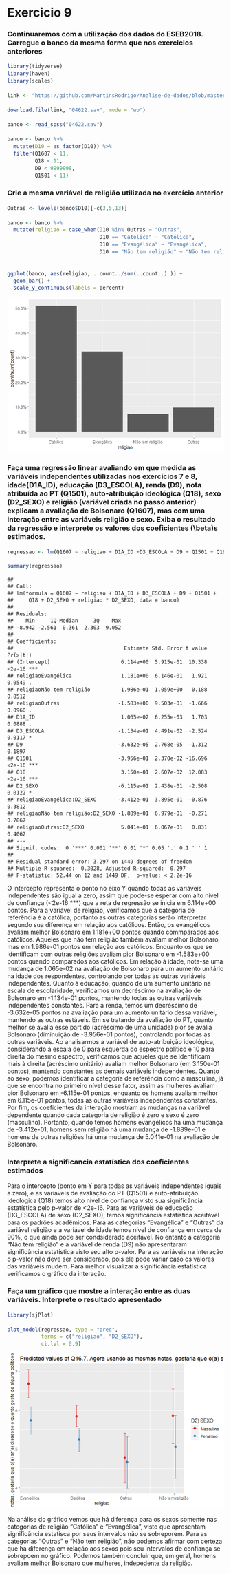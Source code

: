 Exercicio 9
================

### Continuaremos com a utilização dos dados do ESEB2018. Carregue o banco da mesma forma que nos exercicios anteriores

``` r
library(tidyverse)
library(haven)
library(scales)

link <- "https://github.com/MartinsRodrigo/Analise-de-dados/blob/master/04622.sav?raw=true"

download.file(link, "04622.sav", mode = "wb")

banco <- read_spss("04622.sav") 

banco <- banco %>%
  mutate(D10 = as_factor(D10)) %>%
  filter(Q1607 < 11, 
         Q18 < 11,
         D9 < 9999998,
         Q1501 < 11)
```

### Crie a mesma variável de religião utilizada no exercício anterior

``` r
Outras <- levels(banco$D10)[-c(3,5,13)]

banco <- banco %>%
  mutate(religiao = case_when(D10 %in% Outras ~ "Outras",
                              D10 == "Católica" ~ "Católica",
                              D10 == "Evangélica" ~ "Evangélica",
                              D10 == "Não tem religião" ~ "Não tem religião"))


ggplot(banco, aes(religiao, ..count../sum(..count..) )) +
  geom_bar() +
  scale_y_continuous(labels = percent)
```

![](exercicio_9_files/figure-gfm/unnamed-chunk-2-1.png)<!-- -->

### Faça uma regressão linear avaliando em que medida as variáveis independentes utilizadas nos exercícios 7 e 8, idade(D1A\_ID), educação (D3\_ESCOLA), renda (D9), nota atribuída ao PT (Q1501), auto-atribuição ideológica (Q18), sexo (D2\_SEXO) e religião (variável criada no passo anterior) explicam a avaliação de Bolsonaro (Q1607), mas com uma interação entre as variáveis religião e sexo. Exiba o resultado da regressão e interprete os valores dos coeficientes \(\beta\)s estimados.

``` r
regressao <- lm(Q1607 ~ religiao + D1A_ID +D3_ESCOLA + D9 + Q1501 + Q18 + D2_SEXO + religiao*D2_SEXO , data = banco)

summary(regressao)
```

    ## 
    ## Call:
    ## lm(formula = Q1607 ~ religiao + D1A_ID + D3_ESCOLA + D9 + Q1501 + 
    ##     Q18 + D2_SEXO + religiao * D2_SEXO, data = banco)
    ## 
    ## Residuals:
    ##    Min     1Q Median     3Q    Max 
    ## -8.942 -2.561  0.361  2.303  9.052 
    ## 
    ## Coefficients:
    ##                                    Estimate Std. Error t value Pr(>|t|)    
    ## (Intercept)                       6.114e+00  5.915e-01  10.338   <2e-16 ***
    ## religiaoEvangélica                1.181e+00  6.146e-01   1.921   0.0549 .  
    ## religiaoNão tem religião          1.986e-01  1.059e+00   0.188   0.8512    
    ## religiaoOutras                   -1.583e+00  9.503e-01  -1.666   0.0960 .  
    ## D1A_ID                            1.065e-02  6.255e-03   1.703   0.0888 .  
    ## D3_ESCOLA                        -1.134e-01  4.491e-02  -2.524   0.0117 *  
    ## D9                               -3.632e-05  2.768e-05  -1.312   0.1897    
    ## Q1501                            -3.956e-01  2.370e-02 -16.696   <2e-16 ***
    ## Q18                               3.150e-01  2.607e-02  12.083   <2e-16 ***
    ## D2_SEXO                          -6.115e-01  2.438e-01  -2.508   0.0122 *  
    ## religiaoEvangélica:D2_SEXO       -3.412e-01  3.895e-01  -0.876   0.3812    
    ## religiaoNão tem religião:D2_SEXO -1.889e-01  6.979e-01  -0.271   0.7867    
    ## religiaoOutras:D2_SEXO            5.041e-01  6.067e-01   0.831   0.4062    
    ## ---
    ## Signif. codes:  0 '***' 0.001 '**' 0.01 '*' 0.05 '.' 0.1 ' ' 1
    ## 
    ## Residual standard error: 3.297 on 1449 degrees of freedom
    ## Multiple R-squared:  0.3028, Adjusted R-squared:  0.297 
    ## F-statistic: 52.44 on 12 and 1449 DF,  p-value: < 2.2e-16

O intercepto representa o ponto no eixo Y quando todas as variáveis
independentes são igual a zero, assim que pode-se esperar com alto nível
de confiança (\<2e-16 \*\*\*) que a reta de regressão se inicia em
6.114e+00 pontos. Para a variável de religião, verificamos que a
categoria de referência é a católica, portanto as outras categorias
serão interpretar segundo sua diferença em relação aos católicos.
Então, os evangélicos avaliam melhor Bolsonaro em 1.181e+00 pontos
quando commparados aos católicos. Aqueles que não tem religião também
avaliam melhor Bolsonaro, mas em 1.986e-01 pontos em relação aos
católicos. Enquanto os que se identificam com outras religiões avaliam
pior Bolsonaro em -1.583e+00 pontos quando comparados aos católicos. Em
relação à idade, nota-se uma mudança de 1.065e-02 na avaliação de
Bolsonaro para um aumento unitário na idade dos respondentes,
controlando por todas as outras variáveis independentes. Quanto à
educação, quando de um aumento unitário na escala de escolaridade,
verificamos um decréscimo na avaliação de Bolsonaro em -1.134e-01
pontos, mantendo todas as outras variáveis independentes constantes.
Para a renda, temos um decréscimo de -3.632e-05 pontos na avaliação para
um aumento unitário dessa variável, mantendo as outras estáveis. Em se
tratando da avaliação do PT, quanto melhor se avalia esse partido
(acréscimo de uma unidade) pior se avalia Bolsonaro (diminuição de
-3.956e-01 pontos), controlando por todas as outras variáveis. Ao
analisarmos a variável de auto-atribuição ideológica, considerando a
escala de 0 para esquerda do espectro político e 10 para direita do
mesmo espectro, verificamos que aqueles que se identificam mais à
direita (acréscimo unitário) avaliam melhor Bolsonaro (em 3.150e-01
pontos), mantendo constantes as demais variáveis independentes. Quanto
ao sexo, podemos identificar a categoria de referência como a masculina,
já que se encontra no primeiro nível desse fator, assim as mulheres
avaliam pior Bolsonaro em -6.115e-01 pontos, enquanto os homens avaliam
melhor em 6.115e-01 pontos, todas as outras variáveis independentes
constantes. Por fim, os coeficientes da interação mostram as mudanças na
variável dependente quando cada categoria de religião é zero e sexo é
zero (masculino). Portanto, quando temos homens evangélicos há uma
mudança de -3.412e-01, homens sem religião há uma mudança de -1.889e-01
e homens de outras religiões há uma mudança de 5.041e-01 na avaliação de
Bolsonaro.

### Interprete a significancia estatística dos coeficientes estimados

Para o intercepto (ponto em Y para todas as variáveis independentes
iguais a zero), e as variáveis de avaliação do PT (Q1501) e
auto-atribuição ideológica (Q18) temos alto nível de confiança visto
sua significância estatística pelo p-valor de \<2e-16. Para as variáveis
de educação (D3\_ESCOLA) de sexo (D2\_SEXO), temos significância
estatística aceitável para os padrões acadêmicos. Para as categorias
“Evangélica” e “Outras” da variável religião e a variável de idade
temos nível de confiança em cerca de 90%, o que ainda pode ser
condsiderado aceitável. No entanto a categoria “Não tem religião” e a
variável de renda (D9) não apresentaram significância estatística visto
seu alto p-valor. Para as variáveis na interação o p-valor não deve ser
considerado, pois ele pode variar caso os valores das variáveis mudem.
Para melhor visualizar a significância estatística verificamos o gráfico
da interação.

### Faça um gráfico que mostre a interação entre as duas variáveis. Interprete o resultado apresentado

``` r
library(sjPlot)

plot_model(regressao, type = "pred", 
           terms = c("religiao", "D2_SEXO"), 
           ci.lvl = 0.9)
```

![](exercicio_9_files/figure-gfm/unnamed-chunk-4-1.png)<!-- -->

Na análise do gráfico vemos que há diferença para os sexos somente nas
categorias de religião “Católica” e “Evangélica”, visto que apresentam
significância estatísca por seus intervalos não se sobreporem. Para as
categorias “Outras” e “Não tem religião”, não podemos afirmar com
certeza que há diferença em relação aos sexos pois seu intervalos de
confiança se sobrepoem no gráfico. Podemos também concluir que, em
geral, homens avaliam melhor Bolsonaro que mulheres, indepedente da
religião.
